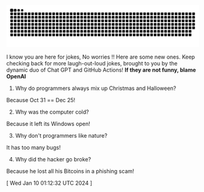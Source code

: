 <picture>
  <source media="(prefers-color-scheme: dark)" srcset="https://raw.githubusercontent.com/platane/platane/output/github-contribution-grid-snake-dark.svg">
  <source media="(prefers-color-scheme: light)" srcset="https://raw.githubusercontent.com/platane/platane/output/github-contribution-grid-snake.svg">
  <img alt="github contribution grid snake animation" src="https://raw.githubusercontent.com/platane/platane/output/github-contribution-grid-snake.svg">
</picture>


I know you are here for jokes, No worries !!
Here are some new ones. Keep checking back for more laugh-out-loud jokes, brought to you by the dynamic duo of Chat GPT and GitHub Actions! __If they are not funny, blame OpenAI__
 
1) Why do programmers always mix up Christmas and Halloween? 

Because Oct 31 == Dec 25!

2) Why was the computer cold?

Because it left its Windows open!

3) Why don't programmers like nature?

It has too many bugs!

4) Why did the hacker go broke?

Because he lost all his Bitcoins in a phishing scam!
 
[ 
Wed Jan 10 01:12:32 UTC 2024
 ]
